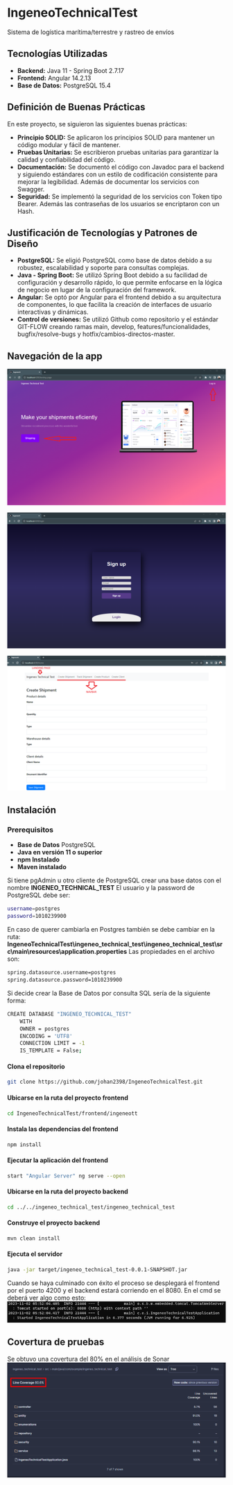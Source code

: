 # IngeneoTechnicalTest

Sistema de logística marítima/terrestre y rastreo de envíos

## Tecnologías Utilizadas


- **Backend:** Java 11 - Spring Boot 2.7.17
- **Frontend:** Angular 14.2.13
- **Base de Datos:** PostgreSQL 15.4

## Definición de Buenas Prácticas

En este proyecto, se siguieron las siguientes buenas prácticas:

- **Principio SOLID:** Se aplicaron los principios SOLID para mantener un código modular y fácil de mantener.
- **Pruebas Unitarias:** Se escribieron pruebas unitarias para garantizar la calidad y confiabilidad del código.
- **Documentación:** Se documentó el código con Javadoc para el backend y siguiendo estándares con un estilo de codificación consistente para mejorar la legibilidad. Además de documentar los servicios con Swagger.
- **Seguridad:** Se implementó la seguridad de los servicios con Token tipo Bearer. Además las contraseñas de los usuarios se encriptaron con un Hash.

## Justificación de Tecnologías y Patrones de Diseño

- **PostgreSQL:** Se eligió PostgreSQL como base de datos debido a su robustez, escalabilidad y soporte para consultas complejas.
- **Java - Spring Boot:** Se utilizó Spring Boot debido a su facilidad de configuración y desarrollo rápido, lo que permite enfocarse en la lógica de negocio en lugar de la configuración del framework.
- **Angular:** Se optó por Angular para el frontend debido a su arquitectura de componentes, lo que facilita la creación de interfaces de usuario interactivas y dinámicas.
- **Control de versiones:** Se utilizó Github como repositorio y el estándar GIT-FLOW creando ramas main, develop, features/funcionalidades, bugfix/resolve-bugs y hotfix/cambios-directos-master.

## Navegación de la app

![Covertura de 80%](images/LandingPage.png)

![Covertura de 80%](images/SignUp.png)

![Covertura de 80%](images/Home.png)
## Instalación

### Prerequisitos
- **Base de Datos** PostgreSQL
- **Java en versión 11 o superior**
- **npm Instalado**
- **Maven instalado**

Si tiene pgAdmin u otro cliente de PostgreSQL crear una base datos con el nombre **INGENEO_TECHNICAL_TEST**
El usuario y la password de PostgreSQL debe ser:

```bash
username=postgres
password=1010239900
```
En caso de querer cambiarla en Postgres también se debe cambiar en la ruta: **IngeneoTechnicalTest\ingeneo_technical_test\ingeneo_technical_test\src\main\resources\application.properties**
Las propiedades en el archivo son:
```bash
spring.datasource.username=postgres
spring.datasource.password=1010239900
```

Si decide crear la Base de Datos por consulta SQL sería de la siguiente forma:
```bash
CREATE DATABASE "INGENEO_TECHNICAL_TEST"
    WITH
    OWNER = postgres
    ENCODING = 'UTF8'
    CONNECTION LIMIT = -1
    IS_TEMPLATE = False;
```

#### Clona el repositorio
```bash
git clone https://github.com/johan2398/IngeneoTechnicalTest.git
```
#### Ubicarse en la ruta del proyecto frontend
```bash
cd IngeneoTechnicalTest/frontend/ingeneott
```
#### Instala las dependencias del frontend
```bash
npm install
```

#### Ejecutar la aplicación del frontend
```bash
start "Angular Server" ng serve --open
```
#### Ubicarse en la ruta del proyecto backend
```bash
cd ../../ingeneo_technical_test/ingeneo_technical_test
```

#### Construye el proyecto backend
```bash
mvn clean install
```
#### Ejecuta el servidor
```bash
java -jar target/ingeneo_technical_test-0.0.1-SNAPSHOT.jar
```
Cuando se haya culminado con éxito el proceso se desplegará el frontend por el puerto 4200 y el backend estará corriendo en el 8080.
En el cmd se deberá ver algo como esto:
![Covertura de 80%](images/ServerOk.png)


## Covertura de pruebas

Se obtuvo una covertura del 80% en el análisis de Sonar
![Covertura de 80%](images/Covertura.png)